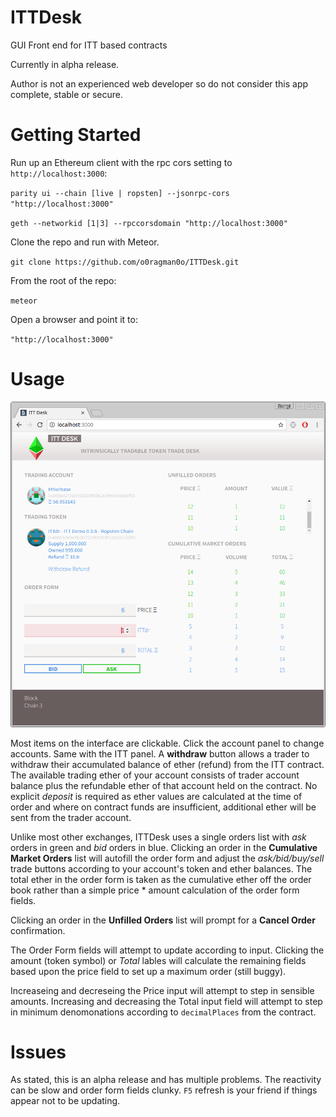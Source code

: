 # ITTDesk
GUI Front end for ITT based contracts

Currently in alpha release.

Author is not an experienced web developer so do not consider this app complete, stable or secure.

# Getting Started

Run up an Ethereum client with the rpc cors setting to `http://localhost:3000`:

`parity ui --chain [live | ropsten] --jsonrpc-cors "http://localhost:3000"`

`geth --networkid [1|3] --rpccorsdomain "http://localhost:3000"`

Clone the repo and run with Meteor.

`git clone https://github.com/o0ragman0o/ITTDesk.git`

From the root of the repo:

`meteor`

Open a browser and point it to: 

`"http://localhost:3000"`



# Usage
![ITTDesk screenshot](ITTDesk.png)

Most items on the interface are clickable.
Click the account panel to change accounts. Same with the ITT panel.
A **withdraw** button allows a trader to withdraw their accumulated balance of ether (refund) from the ITT contract.
The available trading ether of your account consists of trader account balance plus the refundable ether of that account held on the contract. No explicit *deposit* is required as ether values are calculated at the time of order and where on contract funds are insufficient, additional ether will be sent from the trader account.

Unlike most other exchanges, ITTDesk uses a single orders list with *ask* orders in green and *bid* orders in blue.  Clicking an order in the **Cumulative Market Orders** list will autofill the order form and adjust the *ask/bid/buy/sell* trade buttons according to your account's token and ether balances. The total ether in the order form is taken as the cumulative ether off the order book rather than a simple price * amount calculation of the order form fields.


Clicking an order in the **Unfilled Orders** list will prompt for a **Cancel Order** confirmation.

The Order Form fields will attempt to update according to input. Clicking the amount (token symbol) or *Total* lables will calculate the remaining fields based upon the price field to set up a maximum order (still buggy).

Increaseing and decreseing the Price input will attempt to step in sensible amounts.  Increasing and decreasing the Total input field will attempt to step in minimum denomonations according to `decimalPlaces` from the contract.

# Issues

As stated, this is an alpha release and has multiple problems.  The reactivity can be slow and order form fields clunky. `F5` refresh is your friend if things appear not to be updating.
